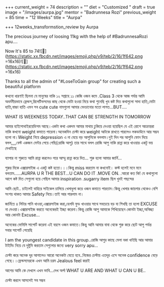 +++
current_weight = 74
description = ""
diet = "Customized "
draft = true
image = "/images/aurpa.jpg"
mentor = "Badrunnesa Rozi"
previous_weight = 85
time = "12 Weeks"
title = "Aurpa"

+++
12weeks_transformstion_review by Aurpa

The precious journey of loosing 11kg with the help of #BadrunnesaRozi apu....

Now It's 85 to 74![🙂](https://static.xx.fbcdn.net/images/emoji.php/v9/teb/2/16/1f642.png =16x16)![🙂](https://static.xx.fbcdn.net/images/emoji.php/v9/teb/2/16/1f642.png =16x16)

Thanks to all the admin of "#LoseToGain group" for creating such a beautiful platform

কখনো ধারণাই ছিলনা যে মানুষের নাকি ১২ সপ্তাহে ১১ কেজি ওজন কমে .Class 3 থেকে আজ পর্যন্ত আমি অবর্ননীয়ভাবে ফ্রেন্ডস,রিলেটিভসদের কাছ থেকে মোটা হওয়া নিয়ে কথা শুনেছি খুব কষ্ট দিত কথাগুলো সাদা হাতি,মোটা হাতি,বাচ্চা হাতি এমন সব cute cute নামগুলো আমার ভেংচানোর মতো লাগত...BUT....

WHAT IS WEEKNESS TODAY..THAT CAN BE STRENGTH IN TOMORROW 

আমার হাইপোথাইরয়েডিসম আছে।একটা কথা একদম আমার মাথায় ঢুকিয়ে দেওয়া হয়েছিল যে এই রোগে আক্রান্তরা নাকি কখনো weight কমাতে পারেনা।অনেকদিন চেস্টা করে weight আটকে রাখতে পারলেও লকডাউনে আর সম্ভব হলো না।Weight নিয়ে depression এ না যেয়ে বড় আপুনিকে বললাম।দুই দিন পর আপুনি ফোন দিয়ে বলল,,,,বেস্ট একজন মেন্টর পেয়ে গেছি(রোজি আপু) তার সাথে বলল রোজি আপু নাকি রান্না করে খাওয়ার একটু ভয় দেখাইছে

ব্যাপার না শুরুতে আমি রান্না করলেও পরে আম্মু রান্না করে দিত... শুরু হলো আমার জার্নি...

শুরুর দিকে এক্সারসাইজ এ একটু কষ্ট হতো।।।কিন্তু miss করতাম না কখনোই। কস্ট হলেই মনে মনে বলতাম......AURPA U R THE BEST...U CAN DO IT .MOVE ON. .আরো কত কি! যে কথাগুলো আগে কষ্ট দিত সেগুলো হয়ে গেছিল আমার inspiration .sugarry item ছিল খুবই পছন্দের

আমি ছোট.. চাইলেই বাহিরে সাইকেল চালিয়ে খেলাধুলা করে ওজন কমাতে পারতাম।কিন্তু খেলার জায়গার থেকেও বেশি সংশয় থাকত আমার Safety নিয়ে।তাই আর পারলাম না।

জার্নিতে ৪ লিটার পানি খাওয়া,এক্সারসাইজ করা,হেলদি ফুড খাওয়ার সাথে সবচেয়ে বড় যা শিখছি তা হলো EXCUSE না দেওয়া।এক্সারসাইজ করতে অনেকেরই ইচ্ছা করেনা।কিন্তু রোজি আপু আমাকে শিখিয়েছেন কোনটা ইচ্ছা,অনিচ্ছা আর কোনটা Excuse...

অনেকের ফেমিলি সাপোর্ট করেনা এই বয়সে ওজন কমাতে।কিন্তু আমি আমার বাবা থেকে শুরু করে ছোট আপু পর্যন্ত সবার সাপোর্ট পেয়েছি 

I am the youngest candidate in this group..রোজি আপুর কাছে মেলা বকা খাইছি আর আমার টাইমিং নিয়ে যে দুষ্টুমি করতাম সেগুলোর জন্যে very sorry apu...

চেস্টা করে অনেক দূর আগালেও আরো অনেকটা যেতে হবে..নিজের চেস্টায় এতদূর এসে অনেক confidence বেড়ে গেছে।।ফ্রেন্ডসদেরকে এখন আমি চরম Jealous feel করাই

আগের আমি কে দেখলে এখন ভাবি...দেখ অর্পা WHAT U ARE AND WHAT U CAN U BE..

চেস্টা করলে আসলেই সব সম্ভব